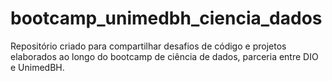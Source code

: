 # bootcamp_unimedbh_ciencia_dados
Repositório criado para compartilhar desafios de código e projetos elaborados ao longo do bootcamp de ciência de dados, parceria entre DIO e UnimedBH.
